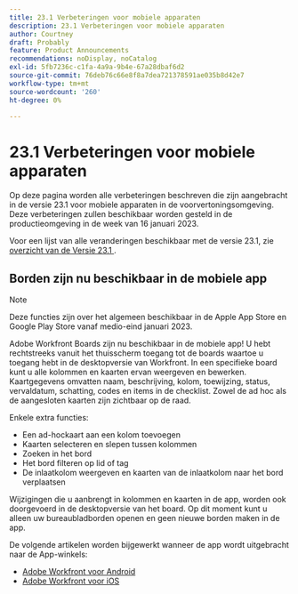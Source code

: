 ```yaml
---
title: 23.1 Verbeteringen voor mobiele apparaten
description: 23.1 Verbeteringen voor mobiele apparaten
author: Courtney
draft: Probably
feature: Product Announcements
recommendations: noDisplay, noCatalog
exl-id: 5fb7236c-c1fa-4a9a-9b4e-67a28dbaf6d2
source-git-commit: 76deb76c66e8f8a7dea721378591ae035b8d42e7
workflow-type: tm+mt
source-wordcount: '260'
ht-degree: 0%

---
```


# 23.1 Verbeteringen voor mobiele apparaten

Op deze pagina worden alle verbeteringen beschreven die zijn aangebracht in de versie 23.1 voor mobiele apparaten in de voorvertoningsomgeving. Deze verbeteringen zullen beschikbaar worden gesteld in de productieomgeving in de week van 16 januari 2023.

Voor een lijst van alle veranderingen beschikbaar met de versie 23.1, zie [ overzicht van de Versie 23.1 ](/help/quicksilver/product-announcements/product-releases/23.1-release-activity/23-1-release-overview.md).

## Borden zijn nu beschikbaar in de mobiele app

>[!NOTE]
>
>Deze functies zijn over het algemeen beschikbaar in de Apple App Store en Google Play Store vanaf medio-eind januari 2023.

Adobe Workfront Boards zijn nu beschikbaar in de mobiele app! U hebt rechtstreeks vanuit het thuisscherm toegang tot de boards waartoe u toegang hebt in de desktopversie van Workfront. In een specifieke board kunt u alle kolommen en kaarten ervan weergeven en bewerken. Kaartgegevens omvatten naam, beschrijving, kolom, toewijzing, status, vervaldatum, schatting, codes en items in de checklist. Zowel de ad hoc als de aangesloten kaarten zijn zichtbaar op de raad.

Enkele extra functies:

* Een ad-hockaart aan een kolom toevoegen
* Kaarten selecteren en slepen tussen kolommen
* Zoeken in het bord
* Het bord filteren op lid of tag
* De inlaatkolom weergeven en kaarten van de inlaatkolom naar het bord verplaatsen

Wijzigingen die u aanbrengt in kolommen en kaarten in de app, worden ook doorgevoerd in de desktopversie van het board. Op dit moment kunt u alleen uw bureaubladborden openen en geen nieuwe borden maken in de app.

De volgende artikelen worden bijgewerkt wanneer de app wordt uitgebracht naar de App-winkels:

* [Adobe Workfront voor Android](/help/quicksilver/workfront-basics/mobile-apps/using-the-workfront-mobile-app/workfront-for-android.md)
* [Adobe Workfront voor iOS](/help/quicksilver/workfront-basics/mobile-apps/using-the-workfront-mobile-app/workfront-for-ios.md)
